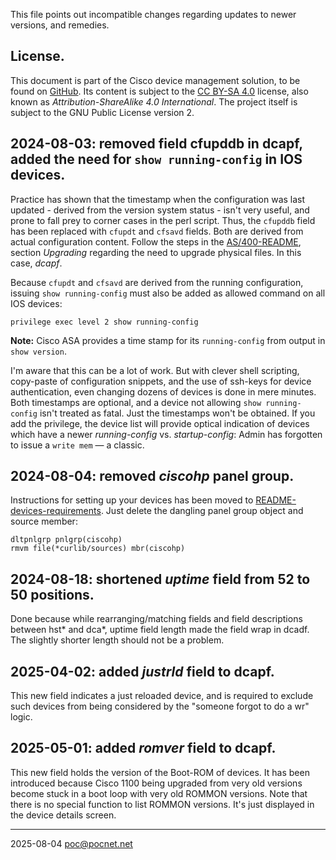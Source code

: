 This file points out incompatible changes regarding updates to newer versions, and remedies.

## License.
This document is part of the Cisco device management solution, to be found on [GitHub](https://github.com/PoC-dev/cisco-erfassung). Its content is subject to the [CC BY-SA 4.0](https://creativecommons.org/licenses/by-sa/4.0/) license, also known as *Attribution-ShareAlike 4.0 International*. The project itself is subject to the GNU Public License version 2.

## 2024-08-03: removed field cfupddb in dcapf, added the need for `show running-config` in IOS devices.
Practice has shown that the timestamp when the configuration was last updated - derived from the version system status - isn't very useful, and prone to fall prey to corner cases in the perl script. Thus, the `cfupddb` field has been replaced with `cfupdt` and `cfsavd` fields. Both are derived from actual configuration content. Follow the steps in the [AS/400-README](as400/README.md#Upgrading), section *Upgrading* regarding the need to upgrade physical files. In this case, *dcapf*.

Because `cfupdt` and `cfsavd` are derived from the running configuration, issuing `show running-config` must also be added as allowed command on all IOS devices:
```
privilege exec level 2 show running-config
```

**Note:** Cisco ASA provides a time stamp for its `running-config` from output in `show version`.

I'm aware that this can be a lot of work. But with clever shell scripting, copy-paste of configuration snippets, and the use of ssh-keys for device authentication, even changing dozens of devices is done in mere minutes. Both timestamps are optional, and a device not allowing `show running-config` isn't treated as fatal. Just the timestamps won't be obtained. If you add the privilege, the device list will provide optical indication of devices which have a newer *running-config* vs. *startup-config*: Admin has forgotten to issue a `write mem` — a classic.

## 2024-08-04: removed *ciscohp* panel group.
Instructions for setting up your devices has been moved to [README-devices-requirements](linux/README-devices-requirements.md). Just delete the dangling panel group object and source member:
```
dltpnlgrp pnlgrp(ciscohp)
rmvm file(*curlib/sources) mbr(ciscohp)
```

## 2024-08-18: shortened *uptime* field from 52 to 50 positions.
Done because while rearranging/matching fields and field descriptions between hst* and dca*, uptime field length made the field wrap in dcadf. The slightly shorter length should not be a problem.

## 2025-04-02: added *justrld* field to dcapf.
This new field indicates a just reloaded device, and is required to exclude such devices from being considered by the "someone forgot to do a wr" logic.

## 2025-05-01: added *romver* field to dcapf.
This new field holds the version of the Boot-ROM of devices. It has been introduced because Cisco 1100 being upgraded from very old versions become stuck in a boot loop with very old ROMMON versions. Note that there is no special function to list ROMMON versions. It's just displayed in the device details screen.

----

2025-08-04 poc@pocnet.net
